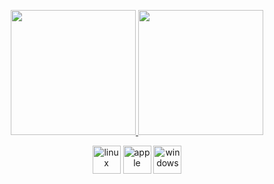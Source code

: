<p align="center">
  <a href="https://github.com/anuraghazra/github-readme-stats">
    <img src="https://github-readme-stats.vercel.app/api/top-langs/?username=26zl&layout=compact&theme=dark&cache_seconds=60" height="200"/>
  </a>
  <a href="https://github.com/anuraghazra/github-readme-stats">
    <img src="https://github-readme-stats.vercel.app/api?username=26zl&show_icons=true&hide_rank=true&card_width=300&theme=dark&cache_seconds=60" height="200"/>
  </a>
</p>

<p align="center">
  <img src="https://cdn.jsdelivr.net/gh/devicons/devicon/icons/linux/linux-original.svg" alt="linux" width="45" height="45" />
  <img src="https://cdn.jsdelivr.net/gh/devicons/devicon/icons/apple/apple-original.svg" alt="apple" width="45" height="45" />
  <img src="https://cdn.jsdelivr.net/gh/devicons/devicon/icons/windows8/windows8-original.svg" alt="windows" width="45" height="45" />
</p>
